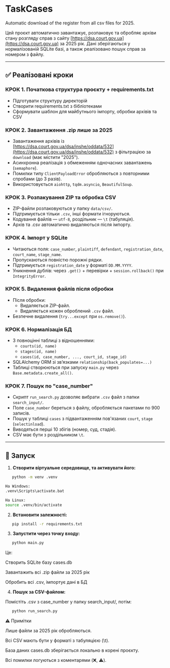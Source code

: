# TaskCases
Automatic download of the register from all csv files for 2025.

Цей проєкт автоматично завантажує, розпаковує та обробляє архіви стану розгляду справ з сайту [https://dsa.court.gov.ua](https://dsa.court.gov.ua) за 2025 рік. Дані зберігаються у нормалізованій SQLite базі, а також реалізовано пошук справ за номером з файлу.


---

## ✅ Реалізовані кроки

### КРОК 1. Початкова структура проєкту + requirements.txt

- Підготувати структуру директорій
- Створити requirements.txt з бібліотеками
- Сформувати шаблон для майбутнього імпорту, обробки архівів та CSV

### КРОК 2. Завантаження .zip лише за 2025

- Завантаження архівів із [https://dsa.court.gov.ua/dsa/inshe/oddata/532](https://dsa.court.gov.ua/dsa/inshe/oddata/532) з фільтрацією за `download` (має містити "2025").
- Асинхронна реалізація з обмеженням одночасних завантажень (`semaphore`).
- Помилки типу `ClientPayloadError` обробляються з повторними спробами (до 3 разів).
- Використовується `aiohttp`, `tqdm.asyncio`, `BeautifulSoup`.

### КРОК 3. Розпакування ZIP та обробка CSV

- ZIP-файли розпаковуються у папку `data/csv/`.
- Підтримується тільки `.csv`, інші формати ігноруються.
- Кодування файлів — `utf-8`, роздільник — `\t` (табуляція).
- Архів та .csv автоматично видаляються після імпорту.

### КРОК 4. Імпорт у SQLite

- Читаються поля: `case_number`, `plaintiff`, `defendant`, `registration_date`, `court_name`, `stage_name`.
- Пропускаються повністю порожні рядки.
- Підтримується `registration_date` у форматі `DD.MM.YYYY`.
- Уникнення дублів: через `.get()` + перевірки + `session.rollback()` при `IntegrityError`.

### КРОК 5. Видалення файлів після обробки

- Після обробки:
  - Видаляється ZIP-файл.
  - Видаляється кожен оброблений `.csv` файл.
- Безпечне видалення (`try...except` при `os.remove()`).

### КРОК 6. Нормалізація БД

- 3 повноцінні таблиці з відношеннями:
  - `courts(id, name)`
  - `stages(id, name)`
  - `cases(id, case_number, ..., court_id, stage_id)`
- SQLAlchemy ORM зі зв’язками `relationship(back_populates=...)`
- Таблиці створюються при запуску `main.py` через `Base.metadata.create_all()`.

### КРОК 7. Пошук по "case_number"

- Скрипт `run_search.py` дозволяє вибрати `.csv` файл з папки `search_input/`.
- Поле `case_number` береться з файлу, обробляється пакетами по 900 записів.
- Пошук у таблиці `cases` з підвантаженням пов'язаних `court`, `stage` (`selectinload`).
- Виводяться перші 10 збігів (номер, суд, стадія).
- CSV має бути з роздільником `\t`.

---

## 🚀 Запуск

1. **Створити віртуальне середовище, та активувати його:**

```bash
   python -m venv .venv

На Windows:
.venv\Scripts\activate.bat

На Linux:
source .venv/bin/activate

```

2. **Встановити залежності:**

```bash
   pip install -r requirements.txt
```

3. **Запустити через точку входу:**

```bash
   python main.py
```

Це:

Створить SQLite базу cases.db

Завантажить всі .zip файли за 2025 рік

Обробить всі .csv, імпортує дані в БД

4. **Пошук за CSV-файлом:**

Помістіть .csv з case_number у папку search_input/, потім:
```bash
   python run_search.py
```

⚠️ Примітки

Лише файли за 2025 рік обробляються.

Всі CSV мають бути у форматі з табуляцією (\t).

База даних cases.db зберігається локально в корені проєкту.

Всі помилки логуються з коментарями (❌, ⚠️).
